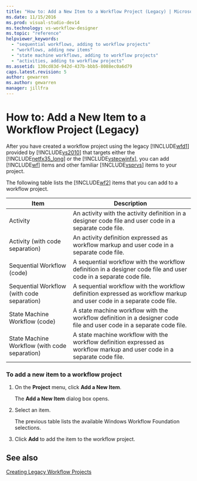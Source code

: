 ```yaml
---
title: "How to: Add a New Item to a Workflow Project (Legacy) | Microsoft Docs"
ms.date: 11/15/2016
ms.prod: visual-studio-dev14
ms.technology: vs-workflow-designer
ms.topic: "reference"
helpviewer_keywords: 
  - "sequential workflows, adding to workflow projects"
  - "workflows, adding new items"
  - "state machine workflows, adding to workflow projects"
  - "activities, adding to workflow projects"
ms.assetid: 130cd83d-942d-437b-bbb5-8088ec0a6d79
caps.latest.revision: 5
author: gewarren
ms.author: gewarren
manager: jillfra
---
```

# How to: Add a New Item to a Workflow Project (Legacy)
After you have created a workflow project using the legacy [!INCLUDE[wfd1](../includes/wfd1-md.md)] provided by [!INCLUDE[vs2010](../includes/vs2010-md.md)] that targets either the [!INCLUDE[netfx35_long](../includes/netfx35-long-md.md)] or the [!INCLUDE[vstecwinfx](../includes/vstecwinfx-md.md)], you can add [!INCLUDE[wf](../includes/wf-md.md)] items and other familiar [!INCLUDE[vsprvs](../includes/vsprvs-md.md)] items to your project.  
  
 The following table lists the [!INCLUDE[wf2](../includes/wf2-md.md)] items that you can add to a workflow project.  
  
|Item|Description|  
|----------|-----------------|  
|Activity|An activity with the activity definition in a designer code file and user code in a separate code file.|  
|Activity (with code separation)|An activity definition expressed as workflow markup and user code in a separate code file.|  
|Sequential Workflow (code)|A sequential workflow with the workflow definition in a designer code file and user code in a separate code file.|  
|Sequential Workflow (with code separation)|A sequential workflow with the workflow definition expressed as workflow markup and user code in a separate code file.|  
|State Machine Workflow (code)|A state machine workflow with the workflow definition in a designer code file and user code in a separate code file.|  
|State Machine Workflow (with code separation)|A state machine workflow with the workflow definition expressed as workflow markup and user code in a separate code file.|  
  
### To add a new item to a workflow project  
  
1. On the **Project** menu, click **Add a New Item**.  
  
     The **Add a New Item** dialog box opens.  
  
2. Select an item.  
  
     The previous table lists the available Windows Workflow Foundation selections.  
  
3. Click **Add** to add the item to the workflow project.  
  
## See also  
 [Creating Legacy Workflow Projects](../workflow-designer/creating-legacy-workflow-projects.md)